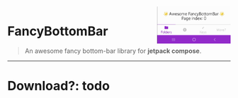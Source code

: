<img src="FancyBottomBar.gif" width="33%" align="right"/>

# FancyBottomBar
> An awesome fancy bottom-bar library for **jetpack compose**.

-----

# Download?: todo
